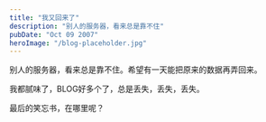 ```yaml
---
title: "我又回来了"
description: "别人的服务器，看来总是靠不住"
pubDate: "Oct 09 2007"
heroImage: "/blog-placeholder.jpg"
---
```

别人的服务器，看来总是靠不住。希望有一天能把原来的数据再弄回来。

我都腻味了，BLOG好多个了，总是丢失，丢失，丢失。

最后的笑忘书，在哪里呢？
